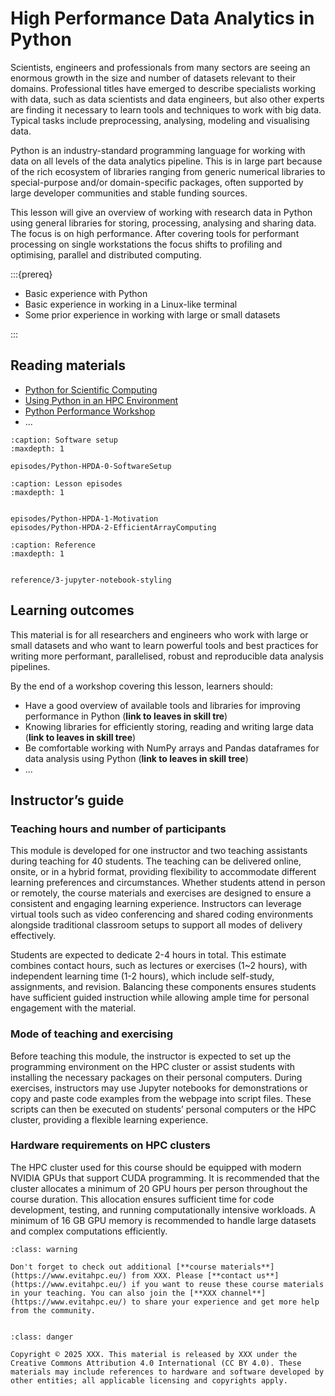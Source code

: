 # High Performance Data Analytics in Python

Scientists, engineers and professionals from many sectors are seeing an enormous growth in the size and number of datasets relevant to their domains. Professional titles have emerged to describe specialists working with data, such as data scientists and data engineers, but also other experts are finding it necessary to learn tools and techniques to work with big data. Typical tasks include preprocessing, analysing, modeling and visualising data.

Python is an industry-standard programming language for working with data on all levels of the data analytics pipeline. This is in large part because of the rich ecosystem of libraries ranging from generic numerical libraries to special-purpose and/or domain-specific packages, often supported by large developer communities and stable funding sources.

This lesson will give an overview of working with research data in Python using general libraries for storing, processing, analysing and sharing data. The focus is on high performance. After covering tools for performant processing on single workstations the focus shifts to profiling and optimising, parallel and distributed computing.

:::{prereq}

- Basic experience with Python
- Basic experience in working in a Linux-like terminal
- Some prior experience in working with large or small datasets

:::

## Reading materials

- [Python for Scientific Computing](https://aaltoscicomp.github.io/python-for-scicomp/)
- [Using Python in an HPC Environment](https://uppmax.github.io/HPC-python/)
- [Python Performance Workshop](https://enccs.github.io/python-perf/)
- ...

```{toctree}
:caption: Software setup
:maxdepth: 1

episodes/Python-HPDA-0-SoftwareSetup
```

```{toctree}
:caption: Lesson episodes
:maxdepth: 1


episodes/Python-HPDA-1-Motivation
episodes/Python-HPDA-2-EfficientArrayComputing

```

```{toctree}
:caption: Reference
:maxdepth: 1


reference/3-jupyter-notebook-styling

```

## Learning outcomes

This material is for all researchers and engineers who work with large or small datasets and who want to learn powerful tools and best practices for writing more performant, parallelised, robust and reproducible data analysis pipelines.

By the end of a workshop covering this lesson, learners should:

- Have a good overview of available tools and libraries for improving performance in Python (**link to leaves in skill tre**)
- Knowing libraries for efficiently storing, reading and writing large data  (**link to leaves in skill tree**)
- Be comfortable working with NumPy arrays and Pandas dataframes for data analysis using Python (**link to leaves in skill tree**)
- ...

## Instructor’s guide

### Teaching hours and number of participants

This module is developed for one instructor and two teaching assistants during teaching for 40 students. The teaching can be delivered online, onsite, or in a hybrid format, providing flexibility to accommodate different learning preferences and circumstances. Whether students attend in person or remotely, the course materials and exercises are designed to ensure a consistent and engaging learning experience. Instructors can leverage virtual tools such as video conferencing and shared coding environments alongside traditional classroom setups to support all modes of delivery effectively.

Students are expected to dedicate 2-4 hours in total. This estimate combines contact hours, such as lectures or exercises (1~2 hours), with independent learning time (1-2 hours), which include self-study, assignments, and revision. Balancing these components ensures students have sufficient guided instruction while allowing ample time for personal engagement with the material.

### Mode of teaching and exercising

Before teaching this module, the instructor is expected to set up the programming environment on the HPC cluster or assist students with installing the necessary packages on their personal computers. During exercises, instructors may use Jupyter notebooks for demonstrations or copy and paste code examples from the webpage into script files. These scripts can then be executed on students’ personal computers or the HPC cluster, providing a flexible learning experience.

### Hardware requirements on HPC clusters

The HPC cluster used for this course should be equipped with modern NVIDIA GPUs that support CUDA programming. It is recommended that the cluster allocates a minimum of 20 GPU hours per person throughout the course duration. This allocation ensures sufficient time for code development, testing, and running computationally intensive workloads. A minimum of 16 GB GPU memory is recommended to handle large datasets and complex computations efficiently.

```{admonition} Credit
:class: warning

Don't forget to check out additional [**course materials**](https://www.evitahpc.eu/) from XXX. Please [**contact us**](https://www.evitahpc.eu/) if you want to reuse these course materials in your teaching. You can also join the [**XXX channel**](https://www.evitahpc.eu/) to share your experience and get more help from the community.


```

```{admonition} Licensing
:class: danger

Copyright © 2025 XXX. This material is released by XXX under the Creative Commons Attribution 4.0 International (CC BY 4.0). These materials may include references to hardware and software developed by other entities; all applicable licensing and copyrights apply.
```
